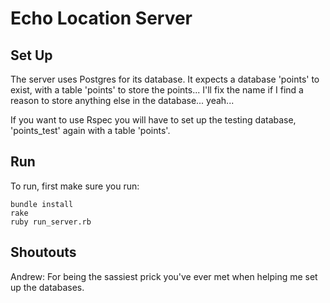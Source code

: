 Echo Location Server
====================

Set Up
------

The server uses Postgres for its database. It expects a database 'points' to exist, with a table 'points' to store the points... I'll fix the name if I find a reason to store anything else in the database... yeah...

If you want to use Rspec you will have to set up the testing database, 'points_test' again with a table 'points'.

Run
---

To run, first make sure you run:

```
bundle install
rake
ruby run_server.rb
```

Shoutouts
---------

Andrew: For being the sassiest prick you've ever met when helping me set up the databases.